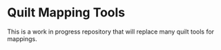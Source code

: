 # Quilt Mapping Tools

This is a work in progress repository that will replace many quilt tools for mappings.